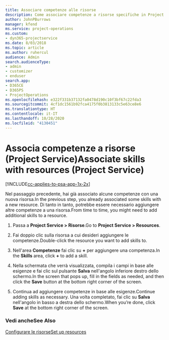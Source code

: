 ```yaml
---
title: Associare competenze alle risorse
description: Come associare competenze a risorse specifiche in Project Service
author: JohnPBurrows
manager: kfend
ms.service: project-operations
ms.custom:
- dyn365-projectservice
ms.date: 8/03/2018
ms.topic: article
ms.author: ruhercul
audience: Admin
search.audienceType:
- admin
- customizer
- enduser
search.app:
- D365CE
- D365PS
- ProjectOperations
ms.openlocfilehash: e322f331b37132fa0478d190c10f3bf67c22fda3
ms.sourcegitcommit: 4cf1dc1561b92fca4175f0b3813133c5e63ce8e6
ms.translationtype: HT
ms.contentlocale: it-IT
ms.lasthandoff: 10/28/2020
ms.locfileid: "4130451"
---
```

# <a name="associate-skills-with-resources-project-service"></a><span data-ttu-id="8e966-103">Associa competenze a risorse (Project Service)</span><span class="sxs-lookup"><span data-stu-id="8e966-103">Associate skills with resources (Project Service)</span></span>

[!INCLUDE[cc-applies-to-psa-app-1x-2x](../includes/cc-applies-to-psa-app-1x-2x.md)]

<span data-ttu-id="8e966-104">Nel passaggio precedente, hai già associato alcune competenze con una nuova risorsa.</span><span class="sxs-lookup"><span data-stu-id="8e966-104">In the previous step, you already associated some skills with  a new resource.</span></span> <span data-ttu-id="8e966-105">Di tanto in tanto, potrebbe essere necessario aggiungere altre competenze a una risorsa.</span><span class="sxs-lookup"><span data-stu-id="8e966-105">From time to time, you might need to add additional skills to a resource.</span></span>  
  
1.  <span data-ttu-id="8e966-106">Passa a **Project Service > Risorse**.</span><span class="sxs-lookup"><span data-stu-id="8e966-106">Go to **Project Service > Resources**.</span></span>  
  
2.  <span data-ttu-id="8e966-107">Fai doppio clic sulla risorsa a cui desideri aggiungere le competenze.</span><span class="sxs-lookup"><span data-stu-id="8e966-107">Double-click the resource you want to add skills to.</span></span>  
  
3.  <span data-ttu-id="8e966-108">Nell'area **Competenze** fai clic su **+** per aggiungere una competenza.</span><span class="sxs-lookup"><span data-stu-id="8e966-108">In the **Skills** area, click **+** to add a skill.</span></span>  
  
4.  <span data-ttu-id="8e966-109">Nella schermata che verrà visualizzata, compila i campi in base alle esigenze e fai clic sul pulsante **Salva** nell'angolo inferiore destro dello schermo.</span><span class="sxs-lookup"><span data-stu-id="8e966-109">In the screen that pops up, fill in the fields as needed, and then click the **Save** button at the bottom right corner of the screen.</span></span>  
  
5.  <span data-ttu-id="8e966-110">Continua ad aggiungere competenze in base alle esigenze.</span><span class="sxs-lookup"><span data-stu-id="8e966-110">Continue adding skills as necessary.</span></span> <span data-ttu-id="8e966-111">Una volta completato, fai clic su **Salva** nell'angolo in basso a destra dello schermo.</span><span class="sxs-lookup"><span data-stu-id="8e966-111">When you’re done, click **Save** at the bottom right corner of the screen.</span></span>  
  
### <a name="see-also"></a><span data-ttu-id="8e966-112">Vedi anche</span><span class="sxs-lookup"><span data-stu-id="8e966-112">See Also</span></span>  
 [<span data-ttu-id="8e966-113">Configurare le risorse</span><span class="sxs-lookup"><span data-stu-id="8e966-113">Set up resources</span></span>](../psa/set-up-resources.md)
